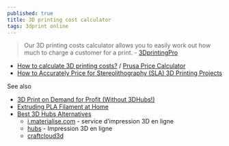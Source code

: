 ```yaml
---
published: true
title: 3D printing cost calculator
tags: 3dprint online
---
```

> Our 3D printing costs calculator allows you to easily work out how much to charge a customer for a print. - [3DprintingPro ](https://www.3dprintingpro.info/3d-printing-cost-calculator/)

- [How to calculate 3D printing costs?](https://blog.prusaprinters.org/how-to-calculate-printing-costs_38650/) / [Prusa Price Calculator](https://blog.prusaprinters.org/3d-printing-price-calculator_38905/)
- [How to Accurately Price for Stereolithography (SLA) 3D Printing Projects](https://3dprintingindustry.com/news/how-to-accurately-price-for-stereolithography-sla-3d-printing-projects-171977/)

See also
- [3D Print on Demand for Profit (Without 3DHubs!)](https://www.youtube.com/watch?v=PceI1AtgFvo)
- [Extruding PLA Filament at Home](https://www.youtube.com/watch?v=iRGTwhGRP1Y)
- [Best 3D Hubs Alternatives](https://all3dp.com/2/best-3d-hubs-alternatives/)
	- [i.materialise.com](https://i.materialise.com/fr) - service d’impression 3D en ligne
	- [hubs](https://www.hubs.com/fr/impression-3d/) - Impression 3D en ligne
	- [craftcloud3d](https://craftcloud3d.com/)
